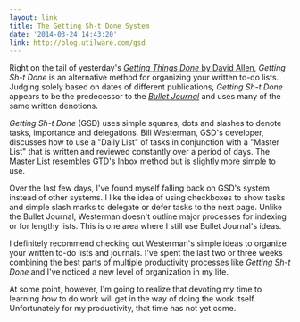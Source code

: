 ```yaml
---
layout: link
title: The Getting Sh-t Done System
date: '2014-03-24 14:43:20'
link: http://blog.utilware.com/gsd
---
```


<p>Right on the tail of yesterday's <a href="http://gettingthingsdone.com"><em>Getting Things Done</em> by David Allen</a>, <em>Getting Sh-t Done</em> is an alternative method for organizing your written to-do lists. Judging solely based on dates of different publications, <em>Getting Sh-t Done</em> appears to be the predecessor to the <a href="http://bulletjournal.com"><em>Bullet Journal</em></a> and uses many of the same written denotions.</p>

<p><em>Getting Sh-t Done</em> (GSD) uses simple squares, dots and slashes to denote tasks, importance and delegations. Bill Westerman, GSD's developer, discusses how to use a "Daily List" of tasks in conjunction with a "Master List" that is written and reviewed constantly over a period of days. The Master List resembles GTD's Inbox method but is slightly more simple to use.</p>

<p>Over the last few days, I've found myself falling back on GSD's system instead of other systems. I like the idea of using checkboxes to show tasks and simple slash marks to delegate or defer tasks to the next page. Unlike the Bullet Journal, Westerman doesn't outline major processes for indexing or for lengthy lists. This is one area where I still use Bullet Journal's ideas.</p>

<p>I definitely recommend checking out Westerman's simple ideas to organize your written to-do lists and journals. I've spent the last two or three weeks combining the best parts of multiple productivity processes like <em>Getting Sh-t Done</em> and I've noticed a new level of organization in my life. </p>

<p>At some point, however, I'm going to realize that devoting my time to learning <em>how</em> to do work will get in the way of doing the work itself. Unfortunately for my productivity, that time has not yet come. </p